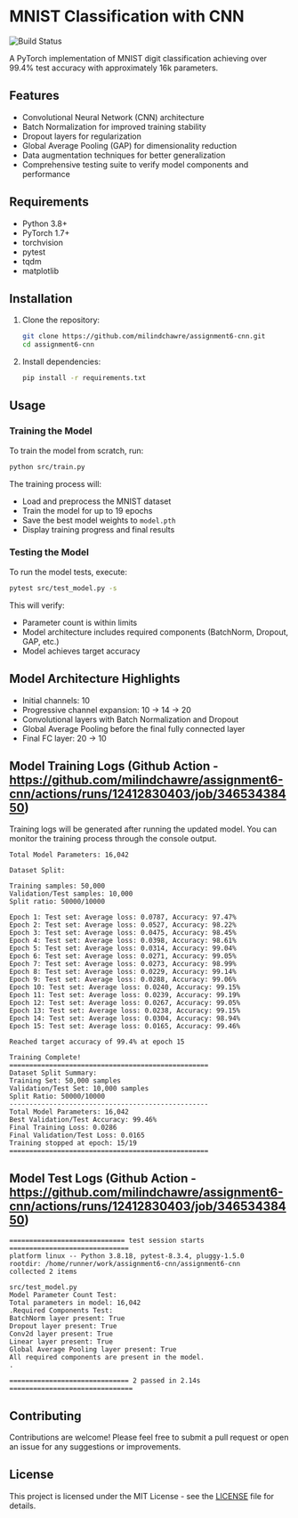 # MNIST Classification with CNN

![Build Status](https://github.com/milindchawre/assignment6-cnn/actions/workflows/ml-pipeline.yml/badge.svg)

A PyTorch implementation of MNIST digit classification achieving over 99.4% test accuracy with approximately 16k parameters.

## Features
- Convolutional Neural Network (CNN) architecture
- Batch Normalization for improved training stability
- Dropout layers for regularization
- Global Average Pooling (GAP) for dimensionality reduction
- Data augmentation techniques for better generalization
- Comprehensive testing suite to verify model components and performance

## Requirements
- Python 3.8+
- PyTorch 1.7+
- torchvision
- pytest
- tqdm
- matplotlib

## Installation
1. Clone the repository:
   ```bash
   git clone https://github.com/milindchawre/assignment6-cnn.git
   cd assignment6-cnn
   ```

2. Install dependencies:
   ```bash
   pip install -r requirements.txt
   ```

## Usage

### Training the Model
To train the model from scratch, run:
```bash
python src/train.py
```
The training process will:
- Load and preprocess the MNIST dataset
- Train the model for up to 19 epochs
- Save the best model weights to `model.pth`
- Display training progress and final results

### Testing the Model
To run the model tests, execute:
```bash
pytest src/test_model.py -s
```
This will verify:
- Parameter count is within limits
- Model architecture includes required components (BatchNorm, Dropout, GAP, etc.)
- Model achieves target accuracy

## Model Architecture Highlights
- Initial channels: 10
- Progressive channel expansion: 10 → 14 → 20
- Convolutional layers with Batch Normalization and Dropout
- Global Average Pooling before the final fully connected layer
- Final FC layer: 20 → 10

## Model Training Logs (Github Action - https://github.com/milindchawre/assignment6-cnn/actions/runs/12412830403/job/34653438450)
Training logs will be generated after running the updated model. You can monitor the training process through the console output.
```
Total Model Parameters: 16,042

Dataset Split:

Training samples: 50,000
Validation/Test samples: 10,000
Split ratio: 50000/10000

Epoch 1: Test set: Average loss: 0.0787, Accuracy: 97.47%
Epoch 2: Test set: Average loss: 0.0527, Accuracy: 98.22%
Epoch 3: Test set: Average loss: 0.0475, Accuracy: 98.45%
Epoch 4: Test set: Average loss: 0.0398, Accuracy: 98.61%
Epoch 5: Test set: Average loss: 0.0314, Accuracy: 99.04%
Epoch 6: Test set: Average loss: 0.0271, Accuracy: 99.05%
Epoch 7: Test set: Average loss: 0.0273, Accuracy: 98.99%
Epoch 8: Test set: Average loss: 0.0229, Accuracy: 99.14%
Epoch 9: Test set: Average loss: 0.0288, Accuracy: 99.06%
Epoch 10: Test set: Average loss: 0.0240, Accuracy: 99.15%
Epoch 11: Test set: Average loss: 0.0239, Accuracy: 99.19%
Epoch 12: Test set: Average loss: 0.0267, Accuracy: 99.05%
Epoch 13: Test set: Average loss: 0.0238, Accuracy: 99.15%
Epoch 14: Test set: Average loss: 0.0304, Accuracy: 98.94%
Epoch 15: Test set: Average loss: 0.0165, Accuracy: 99.46%

Reached target accuracy of 99.4% at epoch 15

Training Complete!
==================================================
Dataset Split Summary:
Training Set: 50,000 samples
Validation/Test Set: 10,000 samples
Split Ratio: 50000/10000
--------------------------------------------------
Total Model Parameters: 16,042
Best Validation/Test Accuracy: 99.46%
Final Training Loss: 0.0286
Final Validation/Test Loss: 0.0165
Training stopped at epoch: 15/19
==================================================
```

## Model Test Logs (Github Action - https://github.com/milindchawre/assignment6-cnn/actions/runs/12412830403/job/34653438450)
```
============================= test session starts ==============================
platform linux -- Python 3.8.18, pytest-8.3.4, pluggy-1.5.0
rootdir: /home/runner/work/assignment6-cnn/assignment6-cnn
collected 2 items

src/test_model.py 
Model Parameter Count Test:
Total parameters in model: 16,042
.Required Components Test:
BatchNorm layer present: True
Dropout layer present: True
Conv2d layer present: True
Linear layer present: True
Global Average Pooling layer present: True
All required components are present in the model.
.

============================== 2 passed in 2.14s ===============================
```

## Contributing
Contributions are welcome! Please feel free to submit a pull request or open an issue for any suggestions or improvements.

## License
This project is licensed under the MIT License - see the [LICENSE](LICENSE) file for details.
